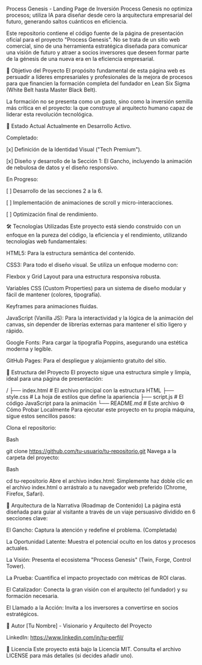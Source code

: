 Process Genesis - Landing Page de Inversión
Process Genesis no optimiza procesos; utiliza IA para diseñar desde cero la arquitectura empresarial del futuro, generando saltos cuánticos en eficiencia.

Este repositorio contiene el código fuente de la página de presentación oficial para el proyecto "Process Genesis". No se trata de un sitio web comercial, sino de una herramienta estratégica diseñada para comunicar una visión de futuro y atraer a socios inversores que deseen formar parte de la génesis de una nueva era en la eficiencia empresarial.

🎯 Objetivo del Proyecto
El propósito fundamental de esta página web es persuadir a líderes empresariales y profesionales de la mejora de procesos para que financien la formación completa del fundador en Lean Six Sigma (White Belt hasta Master Black Belt).

La formación no se presenta como un gasto, sino como la inversión semilla más crítica en el proyecto: la que construye al arquitecto humano capaz de liderar esta revolución tecnológica.

🚀 Estado Actual
Actualmente en Desarrollo Activo.

Completado:

[x] Definición de la Identidad Visual ("Tech Premium").

[x] Diseño y desarrollo de la Sección 1: El Gancho, incluyendo la animación de nebulosa de datos y el diseño responsivo.

En Progreso:

[ ] Desarrollo de las secciones 2 a la 6.

[ ] Implementación de animaciones de scroll y micro-interacciones.

[ ] Optimización final de rendimiento.

🛠️ Tecnologías Utilizadas
Este proyecto está siendo construido con un enfoque en la pureza del código, la eficiencia y el rendimiento, utilizando tecnologías web fundamentales:

HTML5: Para la estructura semántica del contenido.

CSS3: Para todo el diseño visual. Se utiliza un enfoque moderno con:

Flexbox y Grid Layout para una estructura responsiva robusta.

Variables CSS (Custom Properties) para un sistema de diseño modular y fácil de mantener (colores, tipografía).

Keyframes para animaciones fluidas.

JavaScript (Vanilla JS): Para la interactividad y la lógica de la animación del canvas, sin depender de librerías externas para mantener el sitio ligero y rápido.

Google Fonts: Para cargar la tipografía Poppins, asegurando una estética moderna y legible.

GitHub Pages: Para el despliegue y alojamiento gratuito del sitio.

📁 Estructura del Proyecto
El proyecto sigue una estructura simple y limpia, ideal para una página de presentación:

/
├── index.html      # El archivo principal con la estructura HTML
├── style.css       # La hoja de estilos que define la apariencia
├── script.js       # El código JavaScript para la animación
└── README.md       # Este archivo
⚙️ Cómo Probar Localmente
Para ejecutar este proyecto en tu propia máquina, sigue estos sencillos pasos:

Clona el repositorio:

Bash

git clone https://github.com/tu-usuario/tu-repositorio.git
Navega a la carpeta del proyecto:

Bash

cd tu-repositorio
Abre el archivo index.html: Simplemente haz doble clic en el archivo index.html o arrástralo a tu navegador web preferido (Chrome, Firefox, Safari).

📖 Arquitectura de la Narrativa (Roadmap de Contenido)
La página está diseñada para guiar al visitante a través de un viaje persuasivo dividido en 6 secciones clave:

El Gancho: Captura la atención y redefine el problema. (Completada)

La Oportunidad Latente: Muestra el potencial oculto en los datos y procesos actuales.

La Visión: Presenta el ecosistema "Process Genesis" (Twin, Forge, Control Tower).

La Prueba: Cuantifica el impacto proyectado con métricas de ROI claras.

El Catalizador: Conecta la gran visión con el arquitecto (el fundador) y su formación necesaria.

El Llamado a la Acción: Invita a los inversores a convertirse en socios estratégicos.

👤 Autor
[Tu Nombre] - Visionario y Arquitecto del Proyecto

LinkedIn: https://www.linkedin.com/in/tu-perfil/

📄 Licencia
Este proyecto está bajo la Licencia MIT. Consulta el archivo LICENSE para más detalles (si decides añadir uno).
